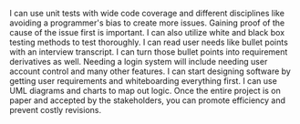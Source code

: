 I can use unit tests with wide code coverage and different disciplines like avoiding a programmer's bias to create more issues. Gaining proof of the cause of the issue first is important. I can also utilize white and black box testing methods to test thoroughly.
I can read user needs like bullet points with an interview transcript. I can turn those bullet points into requirement derivatives as well. Needing a login system will include needing user account control and many other features.
I can start designing software by getting user requirements and whiteboarding everything first. I can use UML diagrams and charts to map out logic. Once the entire project is on paper and accepted by the stakeholders, you can promote efficiency and prevent costly revisions.
